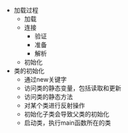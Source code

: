 - 加载过程
  - 加载
  - 连接
    - 验证
    - 准备
    - 解析
  - 初始化
- 类的初始化
  - 通过new关键字
  - 访问类的静态变量，包括读取和更新
  - 访问类的静态方法
  - 对某个类进行反射操作
  - 初始化子类会导致父类的初始化
  - 启动类，执行main函数所在的类